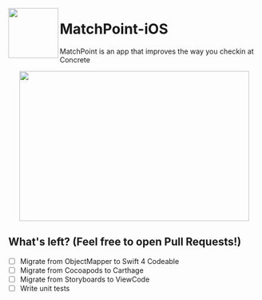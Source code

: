 <p><img align="left" width="100" height="100" src="https://github.com/lscardinali/MatchPoint-iOS/blob/master/MatchPoint/Assets.xcassets/AppIcon.appiconset/iconnnn-1.png?raw=true"></p>
<h1>MatchPoint-iOS</h1>
<p>MatchPoint is an app that improves the way you checkin at Concrete</p>

<p align="center">
  <img width="460" height="300" src="https://github.com/lscardinali/MatchPoint-iOS/blob/master/MatchPoint/Assets.xcassets/tutorial.imageset/tutorial.png">
</p>

## What's left? (Feel free to open Pull Requests!)
- [ ] Migrate from ObjectMapper to Swift 4 Codeable
- [ ] Migrate from Cocoapods to Carthage
- [ ] Migrate from Storyboards to ViewCode
- [ ] Write unit tests
